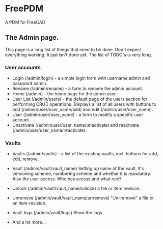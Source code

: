 # FreePDM
A PDM for FreeCAD

## The Admin page. 

This page is a long list of things that need to be done. Don't expect everything working. It just isn't done yet. The list of TODO's is very long.

### User accounts
- Login (/admin/login) - a simple login form with username admin and password admin.
- Rename (/admin/rename) - a form to rename the admin account.
- Home (/admin) - the home page for the admin user.
- User List (/admin/users) - the default page of the users section for performing CRUD operations. Displays a list of all users with buttons to add (/admin/user/user_name/add) and edit (/admin/user/user_name).
- User (/admin/user/user_name) - a form to modify a specific user account.
- Unactivate (/admin/user/user_name/unactivate) and reactivate (/admin/user/user_name/reactivate).

### Vaults
- Vaults (/admin/vaults) - a list of the existing vaults, incl. buttons for add, edit, remove.
- Vault (/admin/vault/vault_name) Setting up name of the vault, it's versioning scheme, numbering scheme and whether it is mandatory. Also the user access. Who has access and what role?
- Unlock (/admin/vault/vault_name/unlock) a file or item revision.
- Unremove (/admin/vault/vault_name/unremove) "Un-remove" a file or an item-revision.
- Vault logs (/admin/vault/logs) Show the logs.

- And a lot more...